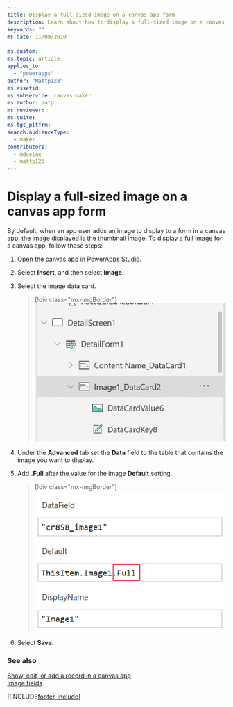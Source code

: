 ```yaml
---
title: Display a full-sized image on a canvas app form
description: Learn about how to display a full-sized image on a canvas app form.
keywords: ""
ms.date: 11/09/2020

ms.custom: 
ms.topic: article
applies_to: 
  - "powerapps"
author: "Mattp123"
ms.assetid: 
ms.subservice: canvas-maker
ms.author: matp
ms.reviewer: 
ms.suite: 
ms.tgt_pltfrm: 
search.audienceType: 
  - maker
contributors:
  - mduelae
  - mattp123
---
```

# Display a full-sized image on a canvas app form
By default,	when an app user adds an image to display to a form in a canvas app, the image displayed is the thumbnail image. To display a full image for a canvas app, follow these steps: 
1. Open the canvas app in PowerApps Studio. 
2. Select **Insert**, and then select **Image**.
3. Select the image data card. 

    > [!div class="mx-imgBorder"] 
    > ![Image data card.](../canvas-apps/media/display-full-sized-image/image-data-card.png)

4. Under the **Advanced** tab set the **Data** field to the table that contains the image you want to display.
5.	Add **.Full** after the value for the image **Default** setting. 

    > [!div class="mx-imgBorder"] 
    > ![Image full size setting.](../canvas-apps/media/display-full-sized-image/image-full-setting.png)

6.	Select **Save**. 

### See also
[Show, edit, or add a record in a canvas app](add-form.md) <br />
[Image fields](../data-platform/types-of-fields.md#image-columns)


[!INCLUDE[footer-include](../../includes/footer-banner.md)]
